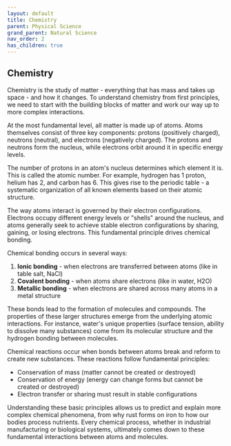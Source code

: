 ```yaml
---
layout: default
title: Chemistry
parent: Physical Science
grand_parent: Natural Science
nav_order: 2
has_children: true
---
```


## Chemistry

Chemistry is the study of matter - everything that has mass and takes up space - and how it changes. To understand chemistry from first principles, we need to start with the building blocks of matter and work our way up to more complex interactions.

At the most fundamental level, all matter is made up of atoms. Atoms themselves consist of three key components: protons (positively charged), neutrons (neutral), and electrons (negatively charged). The protons and neutrons form the nucleus, while electrons orbit around it in specific energy levels.

The number of protons in an atom's nucleus determines which element it is. This is called the atomic number. For example, hydrogen has 1 proton, helium has 2, and carbon has 6. This gives rise to the periodic table - a systematic organization of all known elements based on their atomic structure.

The way atoms interact is governed by their electron configurations. Electrons occupy different energy levels or "shells" around the nucleus, and atoms generally seek to achieve stable electron configurations by sharing, gaining, or losing electrons. This fundamental principle drives chemical bonding.

Chemical bonding occurs in several ways:
1. **Ionic bonding** - when electrons are transferred between atoms (like in table salt, NaCl)
2. **Covalent bonding** - when atoms share electrons (like in water, H2O)
3. **Metallic bonding** - when electrons are shared across many atoms in a metal structure

These bonds lead to the formation of molecules and compounds. The properties of these larger structures emerge from the underlying atomic interactions. For instance, water's unique properties (surface tension, ability to dissolve many substances) come from its molecular structure and the hydrogen bonding between molecules.

Chemical reactions occur when bonds between atoms break and reform to create new substances. These reactions follow fundamental principles:
- Conservation of mass (matter cannot be created or destroyed)
- Conservation of energy (energy can change forms but cannot be created or destroyed)
- Electron transfer or sharing must result in stable configurations

Understanding these basic principles allows us to predict and explain more complex chemical phenomena, from why rust forms on iron to how our bodies process nutrients. Every chemical process, whether in industrial manufacturing or biological systems, ultimately comes down to these fundamental interactions between atoms and molecules.
